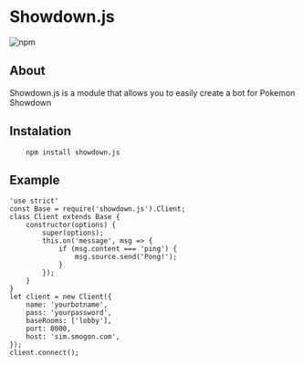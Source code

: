 # Showdown.js

![npm](https://nodei.co/npm/showdown.js.png?downloads=true&stars=true)

## About

Showdown.js is a module that allows you to easily create a bot for Pokemon Showdown

## Instalation

```
    npm install showdown.js
```

## Example

```
'use strict'
const Base = require('showdown.js').Client;
class Client extends Base {
	constructor(options) {
		super(options);
		this.on('message', msg => {
			if (msg.content === 'ping') {
				msg.source.send('Pong!');
			}
		});
	}
}
let client = new Client({
	name: 'yourbotname',
	pass: 'yourpassword',
	baseRooms: ['lobby'],
	port: 8000,
	host: 'sim.smogon.com',
});
client.connect();
```
